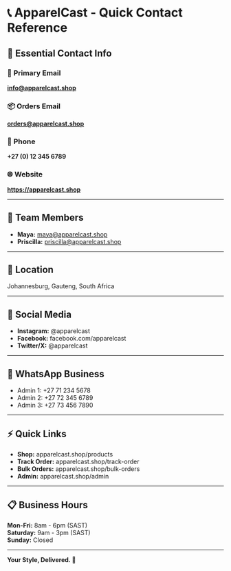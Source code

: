 # 📞 ApparelCast - Quick Contact Reference

## 🚀 Essential Contact Info

### 📧 **Primary Email**
**info@apparelcast.shop**

### 📦 **Orders Email**
**orders@apparelcast.shop**

### 📱 **Phone**
**+27 (0) 12 345 6789**

### 🌐 **Website**
**https://apparelcast.shop**

---

## 👥 **Team Members**

- **Maya:** maya@apparelcast.shop
- **Priscilla:** priscilla@apparelcast.shop

---

## 📍 **Location**
Johannesburg, Gauteng, South Africa

---

## 🌟 **Social Media**

- **Instagram:** @apparelcast
- **Facebook:** facebook.com/apparelcast
- **Twitter/X:** @apparelcast

---

## 💬 **WhatsApp Business**

- Admin 1: +27 71 234 5678
- Admin 2: +27 72 345 6789
- Admin 3: +27 73 456 7890

---

## ⚡ **Quick Links**

- **Shop:** apparelcast.shop/products
- **Track Order:** apparelcast.shop/track-order
- **Bulk Orders:** apparelcast.shop/bulk-orders
- **Admin:** apparelcast.shop/admin

---

## 📋 **Business Hours**

**Mon-Fri:** 8am - 6pm (SAST)  
**Saturday:** 9am - 3pm (SAST)  
**Sunday:** Closed

---

**Your Style, Delivered. 🎯**

